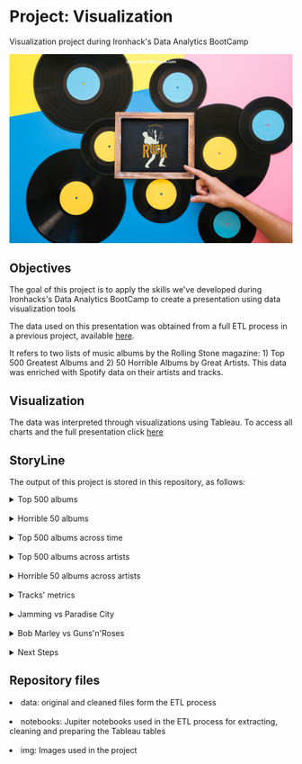 # Project: Visualization 

Visualization project during Ironhack's Data Analytics BootCamp  

![albums](https://github.com/cristianecarneiro/visualization/raw/main/img/albums.jpg)


## Objectives

The goal of this project is to apply the skills we've developed during Ironhacks's Data Analytics BootCamp to create a presentation using data visualization tools 

The data used on this presentation was obtained from a full ETL process in a previous project, available [here](https://github.com/cristianecarneiro/ETL).

It refers to two lists of music albums by the Rolling Stone magazine: 1) Top 500 Greatest Albums and 2) 50 Horrible Albums by Great Artists. This data was enriched with Spotify data on their artists and tracks. 

## Visualization  

The data was interpreted through visualizations using Tableau. To access all charts and the full presentation click [here](https://public.tableau.com/app/profile/cristiane.carneiro/viz/RollingStoneRanking)


## StoryLine 

The output of this project is stored in this repository, as follows: 

<details>
<summary>Top 500 albums</summary>
<br>
The Rolling Stone magazine has an evolving ranking of the 500 Greatest Albums of all time. This list was published for the first time in 2003 by compiling opinions of 200+ critics. The list of then slightly updated in 2012 (the version we are using) and continued to evolve. 
</details>
<br>
<details>
<summary>Horrible 50 albums</summary>
<br>
The magazine has also released an article in 2023 named '50 Genuinely Horrible Albums by Brilliant Artists'. 
</details>
<br>
<details>
<summary>Top 500 albums across time</summary>
<br>
If we look how the '500 Greatest Albums' are distributed overtime, we notice most of them were released in the 60's and 70's. This can indicate those were really 'golden years' for music production, or simply a bias from the the critics towards that particular music genre (i.e., rock, blues). It would be interesting to see how this has evolved in the recent list updates. 
</details>
<br>
<details>
<summary>Top 500 albums across artists</summary>
<br>
The Rolling Stones, Bob Dylan and The Beatles are the three artists with the most albums in the Top 500 list. For each of those artists, it is interesting to analyse the following metrics: 
<br>
<br>
<li> Popularity: The artist's popularity is calculated from the popularity of all the artist's tracks. The popularity of each track is calculated by algorithm and is based, in the most part, on the total number of plays the track has had and how recent those plays are.
<br>
<br>
<li> Number of Followers: The total number of followers in Spotify
<br>
<br>
By looking into those metrics, we can spot some top artists that are 'undervalued' by users (e.g., The Byrds) and some emergent artists that did not have many recognized albums by 2012 but are quite popular per Spotify metrics (e.g., Queen)
</details>
<br>
<details>
<summary>Horrible 50 albums across artists</summary>
<br>
We can look at the same metrics (i.e., popularity and number of followers) for the artists in the 'horrible albums'. Take into account each artists listed here had one album listed
</details>
<br>
<details>
<summary>Tracks' metrics</summary>
<br>
Spotify also provides insteresting metrics at the track level. Here we will analise some metrics (normalized 0-1) from songs from the '550 target albums' from the Rolling Stone magazine, across: 
<br>
<br>
<li> Danceability: how suitable a track is for dancing based on a combination of musical elements including tempo, rhythm stability, beat strength, and overall regularity
<br>
<br>
<li> Acousticness: whether the track is acoustic
<br>
<br>
<li> Loudness: The overall loudness of a track in decibels (dB). Loudness values are averaged across the entire track and are useful for comparing relative loudness of tracks
<br>
<br>
<li> Energy: Energy represents a perceptual measure of intensity and activity. Typically, energetic tracks feel fast, loud, and noisy. For example, death metal has high energy, while a Bach prelude scores low on the scale
<br>
<br>
<li> Tempo: The overall estimated tempo of a track in beats per minute (BPM). In musical terminology, tempo is the speed or pace of a given piece and derives directly from the average beat duration
<br>
<br>
<li> Valence: A measure describing the musical positiveness conveyed by a track. Tracks with high valence sound more positive (e.g. happy, cheerful, euphoric), while tracks with low valence sound more negative (e.g. sad, depressed, angry)
<br>
<br>
By playing with the rankings, we can look for 'danceable' songs for a party playlist, 'high valence' songs to cheer one up in sad days, etc. 
<BR>
</details>
<br>
<details>
<summary>Jamming vs Paradise City </summary>
<br>
As an example exercise, we can compare two songs across those metrics: 'Jamming' by 'Bob Marley' and 'Paradise City' by Guns'n'Roses. 
<br>
<br>
We can see how 'Jamming' stands out for 'inviting one to dance' and 'being very positive' (high valance) while 'Paradise City' stands out for being a 'high energy', 'loud' track 
</details>
<br>
<details>
<summary>Bob Marley vs Guns'n'Roses</summary>
<br>
If we extend this analysis to the artists of those songs, we can see that 'Bob Marley' is clearly an artists to 'cheer you up' in 'sad days' while 'Guns'n'Roses' should give you an extra 'energy boost' in lazy days 
</details>
<br>
<details>
<summary>Next Steps</summary>
<br>
The final goal of this exercise is to compare ALL tracks within the '500 Greatest Albums' vs. ALL tracks within the '50 Horrible Albums' to understand how they differ in terms of the 6 metrics describe above. The idea is to understand whether there is an object driver for their choice as a 'top' or a 'horible' album.
<br>
<br>
As of now, the tracks' database is not completed due to requests restrictions in Spotify's API. This exercise will be completed as soon as we got a full database (6000+ songs!) 
</details>

## Repository files  

<li> data: original and cleaned files form the ETL process
<br>
<br>
<li> notebooks: Jupiter notebooks used in the ETL process for extracting, cleaning and preparing the Tableau tables
<br>
<br>
<li> img: Images used in the project 



